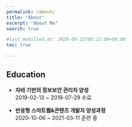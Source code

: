 ```yaml
---
permalink: /about/
title: "About"
excerpt: "About Me"
search: true

#last_modified_at: 2020-09-22T06:22:00+09:00
toc: true

---
```

## Education
- **자바 기반의 정보보안 관리자 양성**<br/>
2019-02-13 ~ 2019-07-29 수료<br/>

- **반응형 스마트웹&콘텐츠 개발자 양성과정**<br/>
2020-10-06 ~ 2021-03-11 훈련 중
 


<!-- <div class="fb-comments" data-href="https://techhan.github.io/about" data-numposts="5"></div> -->
  



